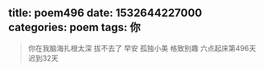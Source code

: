title: poem496
date: 1532644227000
categories: poem
tags: 你
---
> 你在我脑海扎根太深
拔不去了
早安
孤独小美
格致别趣
六点起床第496天 迟到32天
